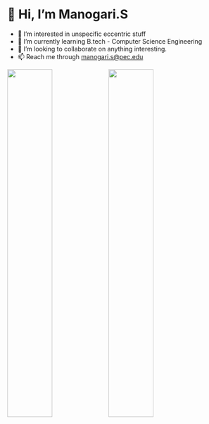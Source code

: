 # 👋 Hi, I’m Manogari.S
- 👀 I’m interested in unspecific eccentric stuff
- 🌱 I’m currently learning B.tech - Computer Science Engineering
- 💞️ I’m looking to collaborate on anything interesting.
- 📫 Reach me through manogari.s@pec.edu

<img align="left" width="45%" src="https://github-readme-stats.vercel.app/api?username=Manogari2003&show_icons=true&theme=vision-friendly-dark"/>
<img align="left" width="45%" src="https://github-readme-stats.vercel.app/api/top-langs/?username=Robinbinu&layout=compact"/>
<!---
<img align="right" src="https://img.shields.io/badge/c-%2300599C.svg?style=for-the-badge&logo=c&logoColor=white"/>

<img align="right" src="https://img.shields.io/badge/c++-%2300599C.svg?style=for-the-badge&logo=c%2B%2B&logoColor=white"/> --->








<!---
Robinbinu/Robinbinu is a ✨ special ✨ repository because its `README.md` (this file) appears on your GitHub profile.
You can click the Preview link to take a look at your changes.
--->
